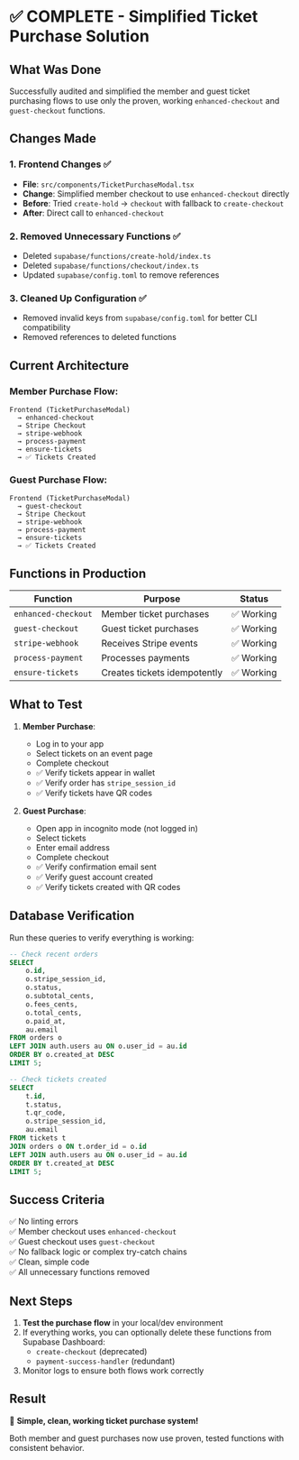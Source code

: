 # ✅ COMPLETE - Simplified Ticket Purchase Solution

## What Was Done

Successfully audited and simplified the member and guest ticket purchasing flows to use only the proven, working `enhanced-checkout` and `guest-checkout` functions.

## Changes Made

### 1. **Frontend Changes** ✅
- **File**: `src/components/TicketPurchaseModal.tsx`
- **Change**: Simplified member checkout to use `enhanced-checkout` directly
- **Before**: Tried `create-hold` → `checkout` with fallback to `create-checkout`
- **After**: Direct call to `enhanced-checkout`

### 2. **Removed Unnecessary Functions** ✅
- Deleted `supabase/functions/create-hold/index.ts`
- Deleted `supabase/functions/checkout/index.ts`
- Updated `supabase/config.toml` to remove references

### 3. **Cleaned Up Configuration** ✅
- Removed invalid keys from `supabase/config.toml` for better CLI compatibility
- Removed references to deleted functions

## Current Architecture

### Member Purchase Flow:
```
Frontend (TicketPurchaseModal) 
  → enhanced-checkout 
  → Stripe Checkout 
  → stripe-webhook 
  → process-payment 
  → ensure-tickets 
  → ✅ Tickets Created
```

### Guest Purchase Flow:
```
Frontend (TicketPurchaseModal) 
  → guest-checkout 
  → Stripe Checkout 
  → stripe-webhook 
  → process-payment 
  → ensure-tickets 
  → ✅ Tickets Created
```

## Functions in Production

| Function | Purpose | Status |
|----------|---------|--------|
| `enhanced-checkout` | Member ticket purchases | ✅ Working |
| `guest-checkout` | Guest ticket purchases | ✅ Working |
| `stripe-webhook` | Receives Stripe events | ✅ Working |
| `process-payment` | Processes payments | ✅ Working |
| `ensure-tickets` | Creates tickets idempotently | ✅ Working |

## What to Test

1. **Member Purchase**:
   - Log in to your app
   - Select tickets on an event page
   - Complete checkout
   - ✅ Verify tickets appear in wallet
   - ✅ Verify order has `stripe_session_id`
   - ✅ Verify tickets have QR codes

2. **Guest Purchase**:
   - Open app in incognito mode (not logged in)
   - Select tickets
   - Enter email address
   - Complete checkout
   - ✅ Verify confirmation email sent
   - ✅ Verify guest account created
   - ✅ Verify tickets created with QR codes

## Database Verification

Run these queries to verify everything is working:

```sql
-- Check recent orders
SELECT 
    o.id,
    o.stripe_session_id,
    o.status,
    o.subtotal_cents,
    o.fees_cents,
    o.total_cents,
    o.paid_at,
    au.email
FROM orders o
LEFT JOIN auth.users au ON o.user_id = au.id
ORDER BY o.created_at DESC 
LIMIT 5;

-- Check tickets created
SELECT 
    t.id,
    t.status,
    t.qr_code,
    o.stripe_session_id,
    au.email
FROM tickets t
JOIN orders o ON t.order_id = o.id
LEFT JOIN auth.users au ON o.user_id = au.id
ORDER BY t.created_at DESC
LIMIT 5;
```

## Success Criteria

✅ No linting errors  
✅ Member checkout uses `enhanced-checkout`  
✅ Guest checkout uses `guest-checkout`  
✅ No fallback logic or complex try-catch chains  
✅ Clean, simple code  
✅ All unnecessary functions removed  

## Next Steps

1. **Test the purchase flow** in your local/dev environment
2. If everything works, you can optionally delete these functions from Supabase Dashboard:
   - `create-checkout` (deprecated)
   - `payment-success-handler` (redundant)
3. Monitor logs to ensure both flows work correctly

## Result

🎉 **Simple, clean, working ticket purchase system!**

Both member and guest purchases now use proven, tested functions with consistent behavior.

